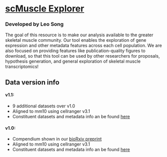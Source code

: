 # [scMuscle Explorer](http://scmuscle.bme.cornell.edu/)

### Developed by Leo Song

The goal of this resource is to make our analysis available to the greater skeletal muscle community. Our tool enables the exploration of gene expression and other metadata features across each cell population. We are also focused on providing features like publication-quality figures to download, so that this tool can be used by other researchers for proposals, hypothesis generation, and general exploration of skeletal muscle transcriptomics!

## Data version info
#### v1.1:
- 9 additional datasets over v1.0
- Aligned to mm10 using cellranger v3.1
- Constituent datasets and metadata info an be found [here](TODO)

#### v1.0:
- Compendium shown in our [bioRxiv preprint](https://www.biorxiv.org/content/10.1101/2020.12.01.407460v2)
- Aligned to mm10 using cellranger v3.1
- Constituent datasets and metadata info an be found [here](TODO)
